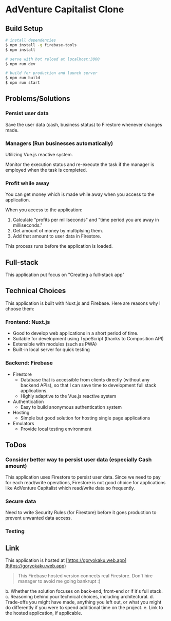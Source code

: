 # AdVenture Capitalist Clone

## Build Setup

```bash
# install dependencies
$ npm install -g firebase-tools
$ npm install

# serve with hot reload at localhost:3000
$ npm run dev

# build for production and launch server
$ npm run build
$ npm run start
```

## Problems/Solutions
### Persist user data
Save the user data (cash, business status) to Firestore whenever changes made.

### Managers (Run businesses automatically)
Utilizing Vue.js reactive system.

Monitor the execution status and re-execute the task 
if the manager is employed when the task is completed.

### Profit while away
You can get money which is made while away when you access to the application.

When you access to the application:
 1. Calculate "profits per milliseconds" and "time period you are away in milliseconds."
 1. Get amount of money by multiplying them.
 1. Add that amount to user data in Firestore.

This process runs before the application is loaded.

## Full-stack
This application put focus on "Creating a full-stack app"

## Technical Choices
This application is built with Nuxt.js and Firebase.
Here are reasons why I choose them:

### Frontend: Nuxt.js

 - Good to develop web applications in a short period of time.
 - Suitable for development using TypeScript (thanks to Composition API) 
 - Extensible with modules (such as PWA)
 - Built-in local server for quick testing

### Backend: Firebase

 - Firestore
   - Database that is accessible from clients directly (without any backend APIs),
so that I can save time to development full stack applications.
   - Highly adaptive to the Vue.js reactive system
 - Authentication
   - Easy to build anonymous authentication system
 - Hosting
   - Simple but good solution for hosting single page applications
 - Emulators
   - Provide local testing environment

## ToDos

### Consider better way to persist user data (especially Cash amount)
This application uses Firestore to persist user data.
Since we need to pay for each read/write operations,
Firestore is not good choice for applications like AdVenture Capitalist which read/write data so frequently.

### Secure data
Need to write Security Rules (for Firestore) before it goes production
to prevent unwanted data access.

### Testing

## Link
This application is hosted at [https://goryokaku.web.app](https://goryokaku.web.app)

> This Firebase hosted version connects real Firestore. 
>  Don't hire manager to avoid me going bankrupt :)

b. Whether the solution focuses on back-end, front-end or if it's full stack.
c. Reasoning behind your technical choices, including architectural.
d. Trade-offs you might have made, anything you left out, or what you might do
differently if you were to spend additional time on the project.
e. Link to the hosted application, if applicable.
